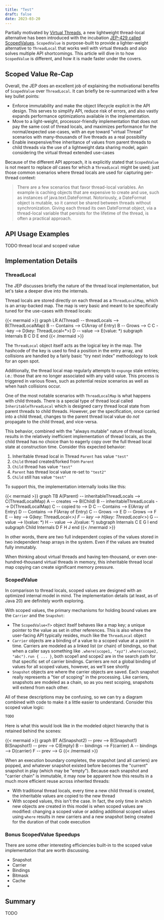 ```yaml
---
title: "Test"
draft: false
date: 2023-03-20
---
```


Partially motivated by [Virtual Threads](), a new lightweight thread-local alternative has been introduced with the incubation [JEP-429 called ScopedValues](https://openjdk.org/jeps/429). `ScopedValue` is purpose-built to provide a lighter-weight alternative to `ThreadLocal` that works well with virtual threads and also solves multiple API shortcomings. This article will dive in to how `ScopedValue` is different, and how it is made faster under the covers.

<!--more-->

## Scoped Value Re-Cap

Overall, the JEP does an excellent job of explaining the motivational benefits of `ScopedValue` over `ThreadLocal`. It can briefly be re-summarized with a few key bullet points:

* Enforce immutability and make the object lifecycle explicit in the API design. This serves to simplify API, reduce risk of errors, and also vastly expands performance optimizations available in the implementation.
* Move to a light-weight, processor-friendly implementation that does not pay the same cost of thread locals, and maximizes performance for the normal/expected use-cases, with an eye toward "virtual Thread" scenarios with many-thousands of live threads as a real possibility
* Enable inexpensive/free inheritance of values from parent threads to child threads via the use of a lightweight data sharing model, again considering the virtual thread extended use-cases

Because of the different API approach, it is explicitly stated that `ScopedValue` is not meant to replace *all* cases for which a `ThreadLocal` might be used; just those common scenarios where thread locals are used for capturing per-thread context:

> There are a few scenarios that favor thread-local variables. An example is caching objects that are expensive to create and use, such as instances of java.text.DateFormat. Notoriously, a DateFormat object is mutable, so it cannot be shared between threads without synchronization. Giving each thread its own DateFormat object, via a thread-local variable that persists for the lifetime of the thread, is often a practical approach.

## API Usage Examples

TODO thread local and scoped value

## Implementation Details

### ThreadLocal

The JEP discusses briefly the nature of the thread local implementation, but let's take a deeper dive into the internals.

Thread locals are stored directly on each thread as a `ThreadLocalMap`, which is an array-backed map. The map is very basic and meant to be specifically tuned for the use-cases with thread locals:

{{< mermaid >}}
graph LR
A(Thread) -- threadLocals --> B(ThreadLocalMap) 
B -- Contains --> C(Array of Entry)
B -- Grows --> C
C --key --> D(key: ThreadLocal<*>)
D -- value --> E(value: *)
subgraph Internals
B
C
D
E
end
{{< /mermaid >}}

The `ThreadLocal` object itself acts as the logical key in the map. The hashcode of the key is used to find a position in the entry array, and collisions are handled by a fairly basic "try next index" methodology to look for an open spot.

Additionally, the thread local map regularly attempts to `expunge` stale entries; i.e.: those that are no longer associated with any valid value. This process is triggered in various flows, such as potential resize scenarios as well as when hash collisions occur.

One of the most notable scenarios with `ThreadLocalMap` is what happens with child threads. There is a special type of thread local called `InheritableThreadLocal` which is designed carry thread local state from parent threads to child threads. However, per the specification, once carried into a child thread, changes to the parent thread local value do *not* propagate to the child thread, and vice-versa.

This behavior, combined with the "always mutable" nature of thread locals, results in the relatively inefficient implementation of thread locals, as the child thread has no choice than to eagerly copy over the full thread local state at construction time. Consider this expected behavior:

1. Inheritable thread local in Thread `Parent` has value `"test"`
2. `Child` thread created/forked from `Parent`
3. `Child` thread has value `"test"`
4. `Parent` has thread local value re-set to `"test2"`
5. `Child` still has value `"test"`

To support this, the implementation internally looks like this:

{{< mermaid >}}
graph TB
    A(Parent) -- inheritableThreadLocals --> C(ThreadLocalMap)
    A -- creates --> B(Child)
    B -- inheritableThreadLocals --> D(ThreadLocalMap)
    C -- copied to --> D
    C -- Contains --> E(Array of Entry)
    D -- Contains --> F(Array of Entry)
    C -- Grows --> E
    D -- Grows --> F
    E -- key --> G(key: ThreadLocal<*>)
    F -- key --> H(key: ThreadLocal<*>)
    G -- value --> I(value: *)
    H -- value --> J(value: *)
    subgraph Internals
        C
        E
        G
        I
    end
    subgraph Child Internals
        D
        F
        H
        J
    end
{{< /mermaid >}}

In other words, there are two full independent copies of the values stored in two independent heap arrays in the system. Even if the values are treated fully immutably.

When thinking about virtual threads and having ten-thousand, or even one-hundred-thousand virtual threads in memory, this inheritable thread local map copying can create significant memory pressure.

### ScopedValue

In comparison to thread locals, scoped values are designed with an optimized internal model in mind. The implementation details (at least, as of Java 20) are definitely worth exploring.

With scoped values, the primary mechanisms for holding bound values are the `Carrier` and the `Snapshot`:

* The `ScopedValue<T>` object itself behaves like a map key; a unique pointer to the value as set in other references. This is also where the user-facing API typically resides, much like the `ThreadLocal` object
* `Carrier` objects are a binding of a value to a scoped value at a point in time. Carriers are modeled as a linked list (or chain) of bindings, so that when a caller says something like `.where(scope1, "xyz").where(scope2, "abc").run { ... }`, both scope1 and scope2 are in the search path for that specific set of carrier bindings. Carriers are not a global binding of values for all scoped values, however, as we'll see shortly
* `Snapshot` objects are where the carrier objects are saved. Each snapshot really represents a "tier of scoping" in the processing. Like carriers, snapshots are modeled as a chain, so as you nest scoping, snapshots will extend from each other.

All of these descriptions may be confusing, so we can try a diagram combined with code to make it a little easier to understand. Consider this scoped value logic:

```java
TODO
```

Here is what this would look like in the modeled object hierarchy that is retained behind the scenes:

{{< mermaid >}}
graph BT
A(Snapshot2) -- prev --> B(Snapshot1)
B(Snapshot1) -- prev --> C(Empty)
B -- bindings --> F(carrier)
A -- bindings --> D(carrier)
F -- prev --> G
{{< /mermaid >}}

When an execution boundary completes, the snapshot (and all carriers) are popped, and whatever snapshot existed before becomes the "current" snapshot in play (which may be "empty"). Because each snapshot and "carrier chain" is immutable, it may now be apparent how this results in a much more efficient reuse across inherited threads:

* With traditional thread locals, every time a new child thread is created, the inheritable values are copied to the new thread
* With scoped values, this isn't the case. In fact, the only time in which new objects are created in this model is when scoped values are modified: changing a scoped value or adding additional scoped values using `where` results in new carriers and a new snapshot being created for the duration of that code execution

### Bonus ScopedValue Speedups

There are some other interesting efficiencies built-in to the scoped value implementation that are worth discussing.

* Snapshot
* Carrier
* Bindings
* Bitmask
* Cache
* 


## Summary

TODO